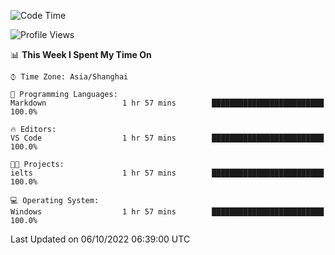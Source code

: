 <!--START_SECTION:waka-->
![Code Time](http://img.shields.io/badge/Code%20Time-205%20hrs%2045%20mins-blue)

![Profile Views](http://img.shields.io/badge/Profile%20Views-0-blue)

📊 **This Week I Spent My Time On** 

```text
⌚︎ Time Zone: Asia/Shanghai

💬 Programming Languages: 
Markdown                 1 hr 57 mins        █████████████████████████   100.0%

🔥 Editors: 
VS Code                  1 hr 57 mins        █████████████████████████   100.0%

🐱‍💻 Projects: 
ielts                    1 hr 57 mins        █████████████████████████   100.0%

💻 Operating System: 
Windows                  1 hr 57 mins        █████████████████████████   100.0%

```


 Last Updated on 06/10/2022 06:39:00 UTC
<!--END_SECTION:waka-->